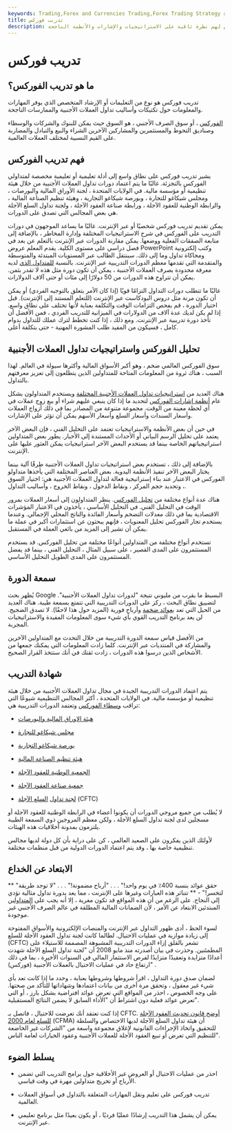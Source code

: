 ```yaml
---
keywords: Trading,Forex and Currencies Trading,Forex Trading Strategy and Education,Strategy and Education
title: تدريب فوركس
description: تدريب فوركس ، على نطاق واسع ، هو دليل لمتداولي الفوركس بالتجزئة ، حيث يقدم لهم نظرة ثاقبة على الاستراتيجيات والإشارات والأنظمة الناجحة.
---
```


# تدريب فوركس
## ما هو تدريب الفوركس؟

تدريب فوركس هو نوع من التعليمات أو الإرشاد المتخصص الذي يوفر المهارات والمعلومات حول تكتيكات وأساليب تداول العملات الأجنبية والممارسات الناجحة.

[الفوركس](/forex) ، أو سوق الصرف الأجنبي ، هو السوق حيث يمكن للبنوك والشركات والوسطاء وصناديق التحوط والمستثمرين والمشاركين الآخرين الشراء والبيع والتبادل والمضاربة على القيم النسبية لمختلف العملات العالمية.

## فهم تدريب الفوركس

يشير تدريب فوركس على نطاق واسع إلى أدلة تعليمية أو تعليمية مخصصة لمتداولي الفوركس بالتجزئة. غالبًا ما يتم اعتماد دورات تداول العملات الأجنبية من خلال هيئة تنظيمية أو مؤسسة مالية. في الولايات المتحدة ، لجنة الأوراق المالية والبورصات ، ومجلس شيكاغو للتجارة ، وبورصة شيكاغو التجارية ، وهيئة تنظيم الصناعة المالية ، والرابطة الوطنية للعقود الآجلة ، ورابطة صناعة العقود الآجلة ، ولجنة تداول السلع الآجلة هي بعض المجالس التي تصدق على الدورات.

يمكن تقديم تدريب فوركس شخصيًا أو عبر الإنترنت. غالبًا ما يساعد الموجهون في دورات التدريب على الفوركس في شرح الاستراتيجيات المختلفة وإدارة المخاطر ، بالإضافة إلى متابعة الصفقات الفعلية ووضعها. يمكن مقارنة الدورات عبر الإنترنت بالتعلم عن بعد في فصل دراسي على مستوى الكلية. يقدم المعلم عروض PowerPoint وكتب إلكترونية ومحاكاة تداول وما إلى ذلك. سينتقل الطالب عبر المستويات المبتدئة والمتوسطة والمتقدمة التي تقدمها معظم الدورات التدريبية عبر الإنترنت. بالنسبة [للمتداول الذي](/trader) لديه معرفة محدودة بصرف العملات الأجنبية ، يمكن أن تكون دورة مثل هذه لا تقدر بثمن. يمكن أن تتراوح هذه الدورات من 50 دولارًا إلى مئات أو حتى آلاف الدولارات.

غالبًا ما تتطلب دورات التداول التزامًا قويًا (إذا كان الأمر يتعلق بالتوجيه الفردي) أو يمكن أن تكون مرنة مثل دروس البودكاست عبر الإنترنت (للتعلم المستند إلى الإنترنت). قبل اختيار الدورة ، قم بفحص التزامات الوقت والتكلفة بعناية لأنها تختلف على نطاق واسع. إذا لم يكن لديك عدة آلاف من الدولارات في الميزانية للتدريب الفردي ، فمن الأفضل أن تأخذ دورة تدريبية عبر الإنترنت. ومع ذلك ، إذا كنت تخطط لترك عملك للتداول بدوام كامل ، فسيكون من المفيد طلب المشورة المهنية - حتى بتكلفة أعلى.

## تحليل الفوركس واستراتيجيات تداول العملات الأجنبية

سوق الفوركس العالمي ضخم ، وهو أكبر الأسواق المالية وأكثرها سيولة في العالم. لهذا السبب ، هناك ثروة من المعلومات المتاحة للمتداولين الذين يتطلعون إلى تعزيز معرفتهم بالتداول.

هناك العديد من [استراتيجيات تداول العملات الأجنبية المختلفة](/forex-trading-strategies) ويستخدم المتداولون بشكل عام [أنظمة إشارات الفوركس](/forex-signal-system) لتحديد ما إذا كان ينبغي عليهم شراء أو بيع زوج عملات في أي لحظة معينة من الوقت. مجموعة متنوعة من المصادر بما في ذلك أزواج العملات وأسعار السندات وأسعار السلع وأسعار الأسهم يمكن أن تؤثر على الإشارات.

في حين أن بعض الأنظمة والاستراتيجيات تعتمد على التحليل الفني ، فإن البعض الآخر يعتمد على تحليل الرسم البياني أو الأحداث المستندة إلى الأخبار. يطور بعض المتداولين استراتيجياتهم الخاصة بينما قد يستخدم البعض الآخر استراتيجيات يمكن العثور عليها على الإنترنت.

بالإضافة إلى ذلك ، تستخدم بعض استراتيجيات تداول العملات الأجنبية طرقًا آلية بينما يختار البعض الآخر تنفيذ الأنظمة اليدوية. بعض العناصر المختلفة التي يأخذها متداولو الفوركس في الاعتبار عند بناء إستراتيجية فعالة لتداول العملات الأجنبية هي: اختيار السوق ، وتحديد حجم المركز ، ونقاط الدخول ، ونقاط الخروج ، وأساليب التداول.

هناك عدة أنواع مختلفة من [تحليل الفوركس](/forex-analysis-fundamental-technical). ينظر المتداولون إلى أسعار العملات بمرور الوقت في التحليل الفني. في التحليل الأساسي ، يأخذون في الاعتبار المؤشرات الاقتصادية بما في ذلك معدلات التضخم وأسعار الفائدة والناتج المحلي الإجمالي. وعندما يستخدم تجار الفوركس تحليل المعنويات ، فإنهم يبحثون عن استثمارات أكبر في عملة ما يمكن أن تشير إلى المزيد من بائعي العملة في المستقبل.

تستخدم أنواع مختلفة من المتداولين أنواعًا مختلفة من تحليل الفوركس. قد يستخدم المستثمرون على المدى القصير ، على سبيل المثال ، التحليل الفني ، بينما قد يفضل المستثمرون على المدى الطويل التحليل الأساسي.

## سمعة الدورة

يُظهر بحث Google البسيط ما يقرب من مليوني نتيجة "لدورات تداول العملات الأجنبية". لتضييق نطاق البحث ، ركز على الدورات التدريبية التي تتمتع بسمعة طيبة. هناك العديد من الحيل التي تعد [بعوائد ضخمة](/return) وأرباح فورية (المزيد حول هذا لاحقًا). لا تصدق الضجيج. لن يعد برنامج التدريب القوي بأي شيء سوى المعلومات المفيدة والاستراتيجيات المجربة.

من الأفضل قياس سمعة الدورة التدريبية من خلال التحدث مع المتداولين الآخرين والمشاركة في المنتديات عبر الإنترنت. كلما زادت المعلومات التي يمكنك جمعها من الأشخاص الذين درسوا هذه الدورات ، زادت ثقتك في أنك ستتخذ القرار الصحيح.

## شهادة التدريب

يتم اعتماد الدورات التدريبية الجيدة في مجال تداول العملات الأجنبية من خلال هيئة تنظيمية أو مؤسسة مالية. في الولايات المتحدة ، أكثر المجالس التنظيمية شيوعًا التي تراقب [وسطاء الفوركس](/currency-trading-forex-brokers) وتعتمد الدورات التدريبية هي:

- [هيئة الاوراق المالية والبورصات](/sec)

- [مجلس شيكاغو للتجارة](/cbot)

- [بورصة شيكاغو التجارية](/cme)

- [هيئة تنظيم الصناعة المالية](/finra)

- [الجمعية الوطنية للعقود الآجلة](/nfa)

- [جمعية صناعة العقود الآجلة](/fia)

- [لجنة تداول](/cftc) [السلع الآجلة](/cftc) (CFTC)

لا يُطلب من جميع مروجي الدورات أن يكونوا أعضاء في الرابطة الوطنية للعقود الآجلة أو مسجلين لدى لجنة تداول السلع الآجلة ، ولكن معظم المروجين ذوي السمعة الطيبة يلتزمون بمدونة أخلاقيات هذه الهيئات.

لأولئك الذين يفكرون على الصعيد العالمي ، كن على دراية بأن كل دولة لديها مجالس تنظيمية خاصة بها ، وقد يتم اعتماد الدورات الدولية من قبل منظمات مختلفة.

## الابتعاد عن الخداع

** "حقق عوائد بنسبة 400٪ في يوم واحد!" . . . "أرباح مضمونة!" . . . "لا توجد طريقة لتخسر!" - ** تتناثر هذه العبارات وغيرها على الإنترنت ، مما يعد بدورة تداول مثالية تؤدي إلى النجاح. على الرغم من أن هذه المواقع قد تكون مغرية ، إلا أنه يجب على [المتداولين](/daytrader) المبتدئين الابتعاد عن الأمر ، لأن الضمانات المالية المطلقة في عالم الصرف الأجنبي غير موجودة.

لسوء الحظ ، أدى ظهور التداول عبر الإنترنت والمنصات الإلكترونية والأسواق المفتوحة إلى زيادة موازية في عمليات الاحتيال. لطالما كانت لجنة تداول العقود الآجلة للسلع (CFTC) تشعر بالقلق إزاء الدورات التدريبية المشبوهة المصممة للاستيلاء على المطمئنين. وحذرت في بيان أصدرته منذ مايو 2008 أن "لجنة تداول السلع الآجلة شهدت أعدادًا متزايدة وتعقيدًا متزايدًا لفرص الاستثمار المالي في السنوات الأخيرة ، بما في ذلك ارتفاع حاد في عمليات الاحتيال بالعملات الأجنبية (فوركس)" .

لضمان صدق دورة التداول ، اقرأ شروطها وشروطها بعناية ، وحدد ما إذا كانت تعد بأي شيء غير معقول ، وتحقق مرة أخرى من بيانات اعتمادها وشهاداتها للتأكد من صحتها. على وجه الخصوص ، احذر من المواقع التي تعرض عوائد افتراضية بشكل بارز ، أو التي تعرض عوائد فعلية دون اشتراط أن "الأداء السابق لا يضمن النتائج المستقبلية".

إذا كنت تعتقد أنك تعرضت للاحتيال ، فاتصل بـ CFTC. [أوضح قانون تحديث العقود الآجلة للسلع لعام 2000](/cfma) (CFMA) أن هيئة تداول السلع الآجلة لديها الاختصاص والسلطة للتحقيق واتخاذ الإجراءات القانونية لإغلاق مجموعة واسعة من "الشركات غير الخاضعة للتنظيم التي تعرض أو تبيع العقود الآجلة للعملات الأجنبية وعقود الخيارات لعامة الناس".﻿﻿﻿

## يسلط الضوء

- احذر من عمليات الاحتيال أو العروض غير الأخلاقية حول برامج التدريب التي تضمن الأرباح أو تخريج متداولين مهرة في وقت قياسي.

- تدريب فوركس على تعليم ونقل المهارات المتعلقة بالتداول في أسواق العملات العالمية.

- يمكن أن يشمل هذا التدريب إرشادًا عمليًا فرديًا ، أو يكون بعيدًا مثل برنامج تعليمي عبر الإنترنت.

